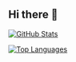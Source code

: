 ## Hi there 👋
<!-- GitHub Stats Card -->
[![GitHub Stats](https://ryukagu-git-dependabot-npmandyarnesl-db80a2-ryukagu08s-projects.vercel.app/api?username=Ryukagu08)](https://github.com/anuraghazra/github-readme-stats)

<!-- Top Languages Card (Fallback) -->
[![Top Languages](https://ryukagu-git-dependabot-npmandyarnesl-db80a2-ryukagu08s-projects.vercel.app/api/top-langs/?username=Ryukagu08&layout=compact)](https://github.com/anuraghazra/github-readme-stats)





<!--
**Ryukagu08/Ryukagu08** is a ✨ _special_ ✨ repository because its `README.md` (this file) appears on your GitHub profile.

Here are some ideas to get you started:

- 🔭 I’m currently working on ...
- 🌱 I’m currently learning ...
- 👯 I’m looking to collaborate on ...
- 🤔 I’m looking for help with ...
- 💬 Ask me about ...
- 📫 How to reach me: ...
- 😄 Pronouns: ...
- ⚡ Fun fact: ...
-->
